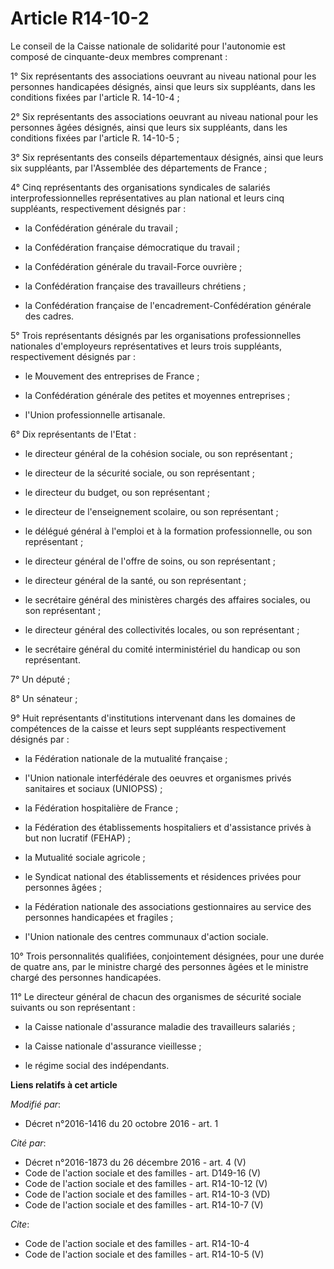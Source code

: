 # Article R14-10-2

Le conseil de la Caisse nationale de solidarité pour l'autonomie est composé de cinquante-deux membres comprenant :

1° Six représentants des associations oeuvrant au niveau national pour les personnes handicapées désignés, ainsi que leurs
six suppléants, dans les conditions fixées par l'article R. 14-10-4 ;

2° Six représentants des associations oeuvrant au niveau national pour les personnes âgées désignés, ainsi que leurs six
suppléants, dans les conditions fixées par l'article R. 14-10-5 ;

3° Six représentants des conseils départementaux désignés, ainsi que leurs six suppléants, par l'Assemblée des départements
de France ;

4° Cinq représentants des organisations syndicales de salariés interprofessionnelles représentatives au plan national et
leurs cinq suppléants, respectivement désignés par :

- la Confédération générale du travail ;

- la Confédération française démocratique du travail ;

- la Confédération générale du travail-Force ouvrière ;

- la Confédération française des travailleurs chrétiens ;

- la Confédération française de l'encadrement-Confédération générale des cadres.

5° Trois représentants désignés par les organisations professionnelles nationales d'employeurs représentatives et leurs trois
suppléants, respectivement désignés par :

- le Mouvement des entreprises de France ;

- la Confédération générale des petites et moyennes entreprises ;

- l'Union professionnelle artisanale.

6° Dix représentants de l'Etat :

- le directeur général de la cohésion sociale, ou son représentant ;

- le directeur de la sécurité sociale, ou son représentant ;

- le directeur du budget, ou son représentant ;

- le directeur de l'enseignement scolaire, ou son représentant ;

- le délégué général à l'emploi et à la formation professionnelle, ou son représentant ;

- le directeur général de l'offre de soins, ou son représentant ;

- le directeur général de la santé, ou son représentant ;

- le secrétaire général des ministères chargés des affaires sociales, ou son représentant ;

- le directeur général des collectivités locales, ou son représentant ;

- le secrétaire général du comité interministériel du handicap ou son représentant.

7° Un député ;

8° Un sénateur ;

9° Huit représentants d'institutions intervenant dans les domaines de compétences de la caisse et leurs sept suppléants
respectivement désignés par :

- la Fédération nationale de la mutualité française ;

- l'Union nationale interfédérale des oeuvres et organismes privés sanitaires et sociaux (UNIOPSS) ;

- la Fédération hospitalière de France ;

- la Fédération des établissements hospitaliers et d'assistance privés à but non lucratif (FEHAP) ;

- la Mutualité sociale agricole ;

- le Syndicat national des établissements et résidences privées pour personnes âgées ;

- la Fédération nationale des associations gestionnaires au service des personnes handicapées et fragiles ;

- l'Union nationale des centres communaux d'action sociale.

10° Trois personnalités qualifiées, conjointement désignées, pour une durée de quatre ans, par le ministre chargé des
personnes âgées et le ministre chargé des personnes handicapées.

11° Le directeur général de chacun des organismes de sécurité sociale suivants ou son représentant :

- la Caisse nationale d'assurance maladie des travailleurs salariés ;

- la Caisse nationale d'assurance vieillesse ;

- le régime social des indépendants.

**Liens relatifs à cet article**

_Modifié par_:

  - Décret n°2016-1416 du 20 octobre 2016 - art. 1

_Cité par_:

  - Décret n°2016-1873 du 26 décembre 2016 - art. 4 (V)
  - Code de l'action sociale et des familles - art. D149-16 (V)
  - Code de l'action sociale et des familles - art. R14-10-12 (V)
  - Code de l'action sociale et des familles - art. R14-10-3 (VD)
  - Code de l'action sociale et des familles - art. R14-10-7 (V)

_Cite_:

  - Code de l'action sociale et des familles - art. R14-10-4
  - Code de l'action sociale et des familles - art. R14-10-5 (V)
